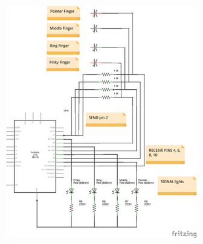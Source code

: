 ![Circuit Diagram](https://raw.githubusercontent.com/sbyrnes/goodhands/master/circuit/goodhands.png)
